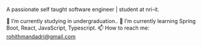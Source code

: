 A passionate self taught software engineer | student at nri-it.

🔭 I’m currently studying in undergraduation..
🌱 I’m currently learning Spring Boot, React, JavaScript, Typescript.
📫 How to reach me: rohithmandadri@gmail.com
